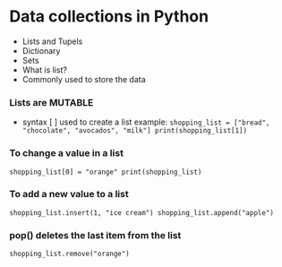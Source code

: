 # Data collections in Python

- Lists and Tupels
- Dictionary 
- Sets
- What is list?
- Commonly used to store the data
### Lists are MUTABLE
- syntax [ ] used to create a list example:
  `shopping_list = ["bread", "chocolate", "avocados", "milk"]
print(shopping_list[1])`

### To change a value in a list
  `shopping_list[0] = "orange"
print(shopping_list)`

### To add a new value to a list
`shopping_list.insert(1, "ice cream")
shopping_list.append("apple")`

### pop() deletes the last item from the list
``shopping_list.remove("orange")``